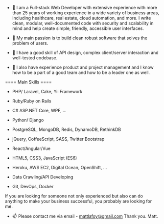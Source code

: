 
- 👋 I am a Full-stack Web Developer with extensive experience with more than 25 years of working experience in a wide variety of business areas, including healthcare, real estate, cloud automation, and more. I write clean, modular, well-documented code with security and scalability in mind and help create simple, friendly, accessible user interfaces.

- 👀 My main passion is to build clean robust software that solves the problem of users.
- 💞️ I have a good skill of API design, complex client/server interaction and well-tested codebase.
- 🌱 I also have experience product and project management and I know how to be a part of a good team and how to be a leader one as well.


==== Main Skills ====
* PHP/ Laravel, Cake, Yii Framework
* Ruby/Ruby on Rails
* C# ASP.NET Core, WPF, …
* Python/ Django
* PostgreSQL, MongoDB, Redis, DynamoDB, RethinkDB
* jQuery, CoffeeScript, SASS, Twitter Bootstrap
* React/Angular/Vue
* HTML5, CSS3, JavaScript (ES6)

* Heroku, AWS EC2, Digital Ocean, OpenShift, …
* Data Crawling/API Developing
* Git, DevOps, Docker

If you are looking for someone not only experienced but also can do anything to make your business successful, you probably are looking for me.

- 📫 Please contact me via email - mattlafoy@gmail.com
Thank you.
Matt.
